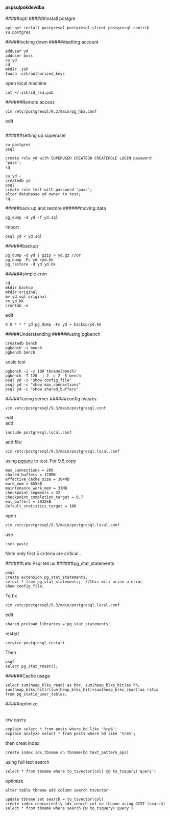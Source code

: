 #### pspsqlpokdevdba
#####opti
######install postgre
```
apt-get install postgresql postgresql-client postgresql-contrib
su postgres
```

#####locking down
######setting account
```
adduser yd
adduser boss
su yd
cd
mkdir .ssh
touch .ssh/authorized_keys
```
open local machine
```
cat ~/.ssh/id_rsa.pub
```
######Remote access
```
vim /etc/postgresql/9.3/main/pg_hba.conf
```
edit
```
```

######setting up superuser
```
su postgres
psql
```
```
create role yd with SUPERUSER CREATEDB CREATEROLE LOGIN password 'pass';
\q
```
```
su yd -
createdb yd
psql
create role test with password 'pass';
alter databasae yd owner to test;
\q
```

#####back up and restore
######moving data
<This command will not be recorded>
```
pg_dump -d yd -f yd.sql
```
import
```
psql yd < yd.sql
```
######backup
```
pg_dump -d yd | gzip > yd.gz //Or
pg_dump -Fc yd >yd.bk
pg_restore -d yd yd.bk
```
######simple cron
```
cd
mkdir backup
mkdir original
mv yd.sql original
rm yd.bk
crontab -e 
```
edit
```
0 0 * * * yd pg_dump -Fc yd > backup/yd.bk
```
#####Understanding 
######using pgbench
```
createdb bench
pgbench -i bench
pgbench bench
```
scale test
```
pgbench -i -s 100 tbname(bench)
pgbench -T 120 -j 2 -c 2 -S bench
psql yd -c "show config_file"
psql yd -c "show max_connections"
psql yd -c "show shared_buffers"
```

#####Tuning server
######config tweaks
```
vim /etc/postgresql/9.3/main/postgresql.conf
```
edit  
add
```
include postgresql.local.conf
```
add file:
```
vim /etc/postgresql/9.3/main/postgresql.local.conf
```
using [pgtune](http://pgtune.leopard.in.ua/) to test.
For 9.5,copy
```
max_connections = 200
shared_buffers = 128MB
effective_cache_size = 384MB
work_mem = 655kB
maintenance_work_mem = 32MB
checkpoint_segments = 32
checkpoint_completion_target = 0.7
wal_buffers = 3932kB
default_statistics_target = 100
```
open 
```
vim /etc/postgresql/9.3/main/postgresql.local.conf
```
use
```
:set paste
```
Note only first 5 criteria are critical..

######Lets Psql tell us
######pg_stat_statements
```
psql
create extension pg_stat_statements;
select * from pg_stat_statements;  //this will arise a error
show config_file;
```
To fix
```
vim /etc/postgresql/9.3/main/postgresql.local.conf
```
edit
```
shared_preload_libraries ='pg_stat_statements'
```
restart
```
service postgresql restart
```
Then
```
psql
select pg_stat_reset();
```
######Cache usage
```
select sum(heap_blks_read) as hbr, sum(heap_blks_hit)as hh, sum(heap_blks_hit)/(sum(heap_blks_hit)+sum(heap_blks_read))as ratio from pg_statio_user_tables;
```
#####optimize
######
low query
```
explain select * from posts where bd like '%re%';
explain analyze select * from posts where bd like '%re%';
```
then creat index
```
create index idx_tbname on tbname(bd text_pattern_ops)
```
using full text search
```
select * from tbname where to_tsvector(col) @@ to_tsquery('query')
```
optimize
```
alter table tbname add column search tsvector
```
```
update tbname set search = to_tsvector(col)
create index concurrently idx_search_col on tbname using GIST (search)
select * from tbname where search @@ to_tsquery('query')
```
